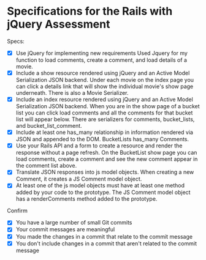 # Specifications for the Rails with jQuery Assessment

Specs:
- [x] Use jQuery for implementing new requirements
      Used Jquery for my function to load comments, create a comment, and load details of a movie.
- [x] Include a show resource rendered using jQuery and an Active Model Serialization JSON backend.
      Under each movie on the index page you can click a details link that will show the individual movie's show page underneath. There is also a Movie Serializer.
- [x] Include an index resource rendered using jQuery and an Active Model Serialization JSON backend.
      When you are in the show page of a bucket list you can click load comments and all the comments for that bucket list will appear below. There are serializers for comments, bucket_lists, and bucket_list_comment.
- [x] Include at least one has_many relationship in information rendered via JSON and appended to the DOM.
      BucketLists has_many Comments.
- [x] Use your Rails API and a form to create a resource and render the response without a page refresh.
      On the BucketList show page you can load comments, create a comment and see the new comment appear in the comment list above.
- [x] Translate JSON responses into js model objects.
      When creating a new Comment, it creates a JS Comment model object.
- [x] At least one of the js model objects must have at least one method added by your code to the prototype.
      The JS Comment model object has a renderComments method added to the prototype.

Confirm
- [x] You have a large number of small Git commits
- [x] Your commit messages are meaningful
- [x] You made the changes in a commit that relate to the commit message
- [x] You don't include changes in a commit that aren't related to the commit message
